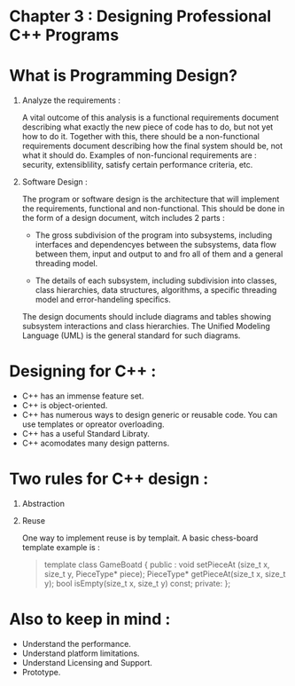 

#	Chapter 3 : Designing Professional C++ Programs




# What is Programming Design?


1. Analyze the requirements :

	A vital outcome of this analysis is a functional requirements document describing what exactly the new piece of code has to do, but not yet how to do it. Together with this, there should be a non-functional requirements document describing how the final system should be, not what it should do. Examples of non-funcional requirements are : security, extensiblility, satisfy certain performance criteria, etc.



2.  Software Design :

	The program or software design is the architecture that will implement the requirements, functional and non-functional. This should be done in the form of a design document, witch includes 2 parts :
	
	* The gross subdivision of the program into subsystems, including interfaces and dependencyes between the subsystems, data flow between them, input and output to and fro all of them and a general threading model.

	* The details of each subsystem, including subdivision into classes, class hierarchies, data structures, algorithms, a specific threading model and error-handeling specifics.

	The design documents should include diagrams and tables showing subsystem interactions and class hierarchies. The Unified Modeling Language (UML) is the general standard for such diagrams.




# Designing for C++ :

* C++ has an immense feature set.
* C++ is object-oriented.
* C++ has numerous ways to design generic or reusable code. You can use templates or opreator overloading.
* C++ has a useful Standard Libraty.
* C++ acomodates many design patterns.




# Two rules for C++ design :

1. Abstraction

2. Reuse


	
	One way to implement reuse is by templait. A basic chess-board template example is :

	> template <typename PieceType>
	  class GameBoatd
	  {
		public :
			void setPieceAt (size_t x, size_t y, PieceType* piece);
			PieceType* getPieceAt(size_t x, size_t y);
			bool isEmpty(size_t x, size_t y) const;
		private:
	  };


# Also to keep in mind :

* Understand the performance.
* Understand platform limitations.
* Understand Licensing and Support.
* Prototype.






